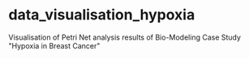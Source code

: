 # data_visualisation_hypoxia
 Visualisation of Petri Net analysis results of Bio-Modeling Case Study "Hypoxia in Breast Cancer"

